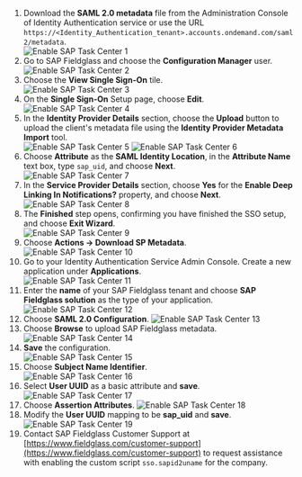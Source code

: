 1. Download the **SAML 2.0 metadata** file from the Administration Console of Identity Authentication service or use the URL `https://<Identity_Authentication_tenant>.accounts.ondemand.com/saml2/metadata`.  
  ![Enable SAP Task Center 1](images/S1.png)
2. Go to SAP Fieldglass and choose the **Configuration Manager** user.  
  ![Enable SAP Task Center 2](images/S2.png)
3. Choose the **View Single Sign-On** tile.  
  ![Enable SAP Task Center 3](images/S3.png)
4. On the **Single Sign-On** Setup page, choose **Edit**.  
  ![Enable SAP Task Center 4](images/S4.png)
5. In the **Identity Provider Details** section, choose the **Upload** button to upload the client's metadata file using the **Identity Provider Metadata Import** tool.  
  ![Enable SAP Task Center 5](images/S5.png)
  ![Enable SAP Task Center 6](images/S6.png)
6. Choose **Attribute** as the **SAML Identity Location**, in the **Attribute Name** text box, type `sap_uid`, and choose **Next**.  
  ![Enable SAP Task Center 7](images/S7.png)
7. In the **Service Provider Details** section, choose **Yes** for the **Enable Deep Linking In Notifications?** property, and choose **Next**.  
  ![Enable SAP Task Center 8](images/S8.png)
8. The **Finished** step opens, confirming you have finished the SSO setup, and choose **Exit Wizard**.  
  ![Enable SAP Task Center 9](images/S9.png)
9. Choose **Actions -> Download SP Metadata**.  
  ![Enable SAP Task Center 10](images/S10.png)
10. Go to your Identity Authentication Service Admin Console. Create a new application under **Applications**.   
  ![Enable SAP Task Center 11](images/S11.png)
11. Enter the **name** of your SAP Fieldglass tenant and choose **SAP Fieldglass solution** as the type of your application.  
  ![Enable SAP Task Center 12](images/S12.png)
12. Choose **SAML 2.0 Configuration**.
  ![Enable SAP Task Center 13](images/S13.png)
13. Choose **Browse** to upload SAP Fieldglass metadata. 
  ![Enable SAP Task Center 14](images/S14.png)
14. **Save** the configuration.  
  ![Enable SAP Task Center 15](images/S15.png)
15. Choose **Subject Name Identifier**.  
  ![Enable SAP Task Center 16](images/S16.png)
16. Select **User UUID** as a basic attribute and **save**.
  ![Enable SAP Task Center 17](images/S17.png)
17. Choose **Assertion Attributes**.
  ![Enable SAP Task Center 18](images/S18.png)
18. Modify the **User UUID** mapping to be **sap_uid** and **save**.
  ![Enable SAP Task Center 19](images/S19.png)
19. Contact SAP Fieldglass Customer Support at [https://www.fieldglass.com/customer-support](https://www.fieldglass.com/customer-support) to request assistance with enabling the custom script `sso.sapid2uname` for the company. 

